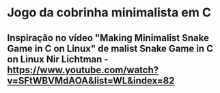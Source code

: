 # Jogo da cobrinha minimalista em C

## Inspiração no vídeo "Making Minimalist Snake Game in C on Linux" de malist Snake Game in C on Linux Nir Lichtman - https://www.youtube.com/watch?v=SFtWBVMdAOA&list=WL&index=82
